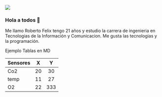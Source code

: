 ![](https://cdn.seeklearning.com.au/media/images/career-guide/module/web-developer-module.jpg)


### Hola a todos 👋


Me llamo Roberto Felix tengo 21 años y estudio la carrera de ingenieria en Tecnologias de la Información y Comunicacion. Me gusta las tecnologias y la programación.



Ejemplo Tablas en MD

| Sensores 	|  X 	|  Y  	|
|----------	|:--:	|:---:	|
| Co2      	| 20 	|  30 	|
| temp     	| 11 	|  27 	|
| O2       	| 22 	| 333 	|
